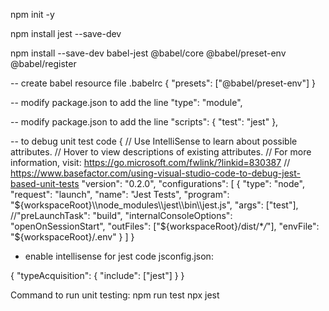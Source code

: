 npm init -y

npm install jest --save-dev

npm install --save-dev babel-jest @babel/core @babel/preset-env @babel/register

-- create babel resource file .babelrc
{
"presets": ["@babel/preset-env"]
}

-- modify package.json to add the line
"type": "module",

-- modify package.json to add the line
"scripts": {
"test": "jest"
},

-- to debug unit test code
{
// Use IntelliSense to learn about possible attributes.
// Hover to view descriptions of existing attributes.
// For more information, visit: https://go.microsoft.com/fwlink/?linkid=830387
// https://www.basefactor.com/using-visual-studio-code-to-debug-jest-based-unit-tests
"version": "0.2.0",
"configurations": [
{
"type": "node",
"request": "launch",
"name": "Jest Tests",
"program": "${workspaceRoot}\\node_modules\\jest\\bin\\jest.js",
      "args": ["test"],
      //"preLaunchTask": "build",
      "internalConsoleOptions": "openOnSessionStart",
      "outFiles": ["${workspaceRoot}/dist/\*_/_"],
"envFile": "${workspaceRoot}/.env"
}
]
}

- enable intellisense for jest code
  jsconfig.json:

{
"typeAcquisition": {
"include": ["jest"]
}
}

Command to run unit testing:
npm run test
npx jest